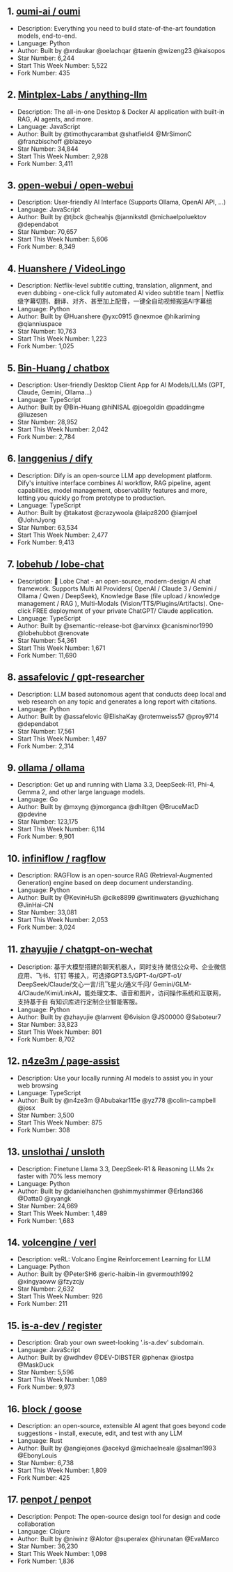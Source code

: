 ## 1. [oumi-ai / oumi](https://github.com/oumi-ai/oumi)
- Description: Everything you need to build state-of-the-art foundation models, end-to-end.
- Language: Python
- Author: Built by @xrdaukar @oelachqar @taenin @wizeng23 @kaisopos
- Star Number: 6,244
- Start This Week Number: 5,522
- Fork Number: 435

## 2. [Mintplex-Labs / anything-llm](https://github.com/Mintplex-Labs/anything-llm)
- Description: The all-in-one Desktop & Docker AI application with built-in RAG, AI agents, and more.
- Language: JavaScript
- Author: Built by @timothycarambat @shatfield4 @MrSimonC @franzbischoff @blazeyo
- Star Number: 34,844
- Start This Week Number: 2,928
- Fork Number: 3,411

## 3. [open-webui / open-webui](https://github.com/open-webui/open-webui)
- Description: User-friendly AI Interface (Supports Ollama, OpenAI API, ...)
- Language: JavaScript
- Author: Built by @tjbck @cheahjs @jannikstdl @michaelpoluektov @dependabot
- Star Number: 70,657
- Start This Week Number: 5,606
- Fork Number: 8,349

## 4. [Huanshere / VideoLingo](https://github.com/Huanshere/VideoLingo)
- Description: Netflix-level subtitle cutting, translation, alignment, and even dubbing - one-click fully automated AI video subtitle team | Netflix级字幕切割、翻译、对齐、甚至加上配音，一键全自动视频搬运AI字幕组
- Language: Python
- Author: Built by @Huanshere @yxc0915 @nexmoe @hikariming @qianniuspace
- Star Number: 10,763
- Start This Week Number: 1,223
- Fork Number: 1,025

## 5. [Bin-Huang / chatbox](https://github.com/Bin-Huang/chatbox)
- Description: User-friendly Desktop Client App for AI Models/LLMs (GPT, Claude, Gemini, Ollama...)
- Language: TypeScript
- Author: Built by @Bin-Huang @hiNISAL @joegoldin @paddingme @liuzesen
- Star Number: 28,952
- Start This Week Number: 2,042
- Fork Number: 2,784

## 6. [langgenius / dify](https://github.com/langgenius/dify)
- Description: Dify is an open-source LLM app development platform. Dify's intuitive interface combines AI workflow, RAG pipeline, agent capabilities, model management, observability features and more, letting you quickly go from prototype to production.     
- Language: TypeScript
- Author: Built by @takatost @crazywoola @laipz8200 @iamjoel @JohnJyong
- Star Number: 63,534
- Start This Week Number: 2,477
- Fork Number: 9,413

## 7. [lobehub / lobe-chat](https://github.com/lobehub/lobe-chat)
- Description: 🤯 Lobe Chat - an open-source, modern-design AI chat framework. Supports Multi AI Providers( OpenAI / Claude 3 / Gemini / Ollama / Qwen / DeepSeek), Knowledge Base (file upload / knowledge management / RAG ), Multi-Modals (Vision/TTS/Plugins/Artifacts). One-click FREE deployment of your private ChatGPT/ Claude application.
- Language: TypeScript
- Author: Built by @semantic-release-bot @arvinxx @canisminor1990 @lobehubbot @renovate
- Star Number: 54,361
- Start This Week Number: 1,671
- Fork Number: 11,690

## 8. [assafelovic / gpt-researcher](https://github.com/assafelovic/gpt-researcher)
- Description: LLM based autonomous agent that conducts deep local and web research on any topic and generates a long report with citations.
- Language: Python
- Author: Built by @assafelovic @ElishaKay @rotemweiss57 @proy9714 @dependabot
- Star Number: 17,561
- Start This Week Number: 1,497
- Fork Number: 2,314

## 9. [ollama / ollama](https://github.com/ollama/ollama)
- Description: Get up and running with Llama 3.3, DeepSeek-R1, Phi-4, Gemma 2, and other large language models.
- Language: Go
- Author: Built by @mxyng @jmorganca @dhiltgen @BruceMacD @pdevine
- Star Number: 123,175
- Start This Week Number: 6,114
- Fork Number: 9,901

## 10. [infiniflow / ragflow](https://github.com/infiniflow/ragflow)
- Description: RAGFlow is an open-source RAG (Retrieval-Augmented Generation) engine based on deep document understanding.
- Language: Python
- Author: Built by @KevinHuSh @cike8899 @writinwaters @yuzhichang @JinHai-CN
- Star Number: 33,081
- Start This Week Number: 2,053
- Fork Number: 3,024

## 11. [zhayujie / chatgpt-on-wechat](https://github.com/zhayujie/chatgpt-on-wechat)
- Description: 基于大模型搭建的聊天机器人，同时支持 微信公众号、企业微信应用、飞书、钉钉 等接入，可选择GPT3.5/GPT-4o/GPT-o1/ DeepSeek/Claude/文心一言/讯飞星火/通义千问/ Gemini/GLM-4/Claude/Kimi/LinkAI，能处理文本、语音和图片，访问操作系统和互联网，支持基于自 
有知识库进行定制企业智能客服。
- Language: Python
- Author: Built by @zhayujie @lanvent @6vision @JS00000 @Saboteur7
- Star Number: 33,823
- Start This Week Number: 801
- Fork Number: 8,702

## 12. [n4ze3m / page-assist](https://github.com/n4ze3m/page-assist)
- Description: Use your locally running AI models to assist you in your web browsing
- Language: TypeScript
- Author: Built by @n4ze3m @Abubakar115e @yz778 @colin-campbell @josx
- Star Number: 3,500
- Start This Week Number: 875
- Fork Number: 308

## 13. [unslothai / unsloth](https://github.com/unslothai/unsloth)
- Description: Finetune Llama 3.3, DeepSeek-R1 & Reasoning LLMs 2x faster with 70% less memory
- Language: Python
- Author: Built by @danielhanchen @shimmyshimmer @Erland366 @Datta0 @xyangk
- Star Number: 24,669
- Start This Week Number: 1,489
- Fork Number: 1,683

## 14. [volcengine / verl](https://github.com/volcengine/verl)
- Description: veRL: Volcano Engine Reinforcement Learning for LLM
- Language: Python
- Author: Built by @PeterSH6 @eric-haibin-lin @vermouth1992 @xingyaoww @fzyzcjy
- Star Number: 2,632
- Start This Week Number: 926
- Fork Number: 211

## 15. [is-a-dev / register](https://github.com/is-a-dev/register)
- Description: Grab your own sweet-looking '.is-a.dev' subdomain.
- Language: JavaScript
- Author: Built by @wdhdev @DEV-DIBSTER @phenax @iostpa @MaskDuck
- Star Number: 5,596
- Start This Week Number: 1,089
- Fork Number: 9,973

## 16. [block / goose](https://github.com/block/goose)
- Description: an open-source, extensible AI agent that goes beyond code suggestions - install, execute, edit, and test with any LLM
- Language: Rust
- Author: Built by @angiejones @acekyd @michaelneale @salman1993 @EbonyLouis
- Star Number: 6,738
- Start This Week Number: 1,809
- Fork Number: 425

## 17. [penpot / penpot](https://github.com/penpot/penpot)
- Description: Penpot: The open-source design tool for design and code collaboration
- Language: Clojure
- Author: Built by @niwinz @Alotor @superalex @hirunatan @EvaMarco
- Star Number: 36,230
- Start This Week Number: 1,098
- Fork Number: 1,836